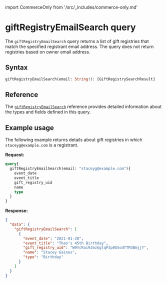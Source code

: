 import CommerceOnly from '/src/_includes/commerce-only.md'

<CommerceOnly />

# giftRegistryEmailSearch query

The `giftRegistryEmailSearch` query returns a list of gift registries that match the specified registrant email address. The query does not return registries based on owner email address.

## Syntax

```graphql
giftRegistryEmailSearch(email: String!): [GiftRegistrySearchResult]
```

## Reference

The [`giftRegistryEmailSearch`](https://developer.adobe.com/commerce/webapi/graphql-api/index.html#query-giftRegistryEmailSearch) reference provides detailed information about the types and fields defined in this query.

## Example usage

The following example returns details about gift registries in which `staceyg@example.com` is a registrant.

**Request:**

```graphql
query{
  giftRegistryEmailSearch(email: "staceyg@example.com"){
    event_date
    event_title
    gift_registry_uid
    name
    type
  }
}
```

**Response:**

```json
{
  "data": {
    "giftRegistryEmailSearch": [
      {
        "event_date": "2021-01-28",
        "event_title": "Theo's 45th Birthday",
        "gift_registry_uid": "W9YcRai9JmzGglqP3p0USodTTM3BmjjY",
        "name": "Stacey Gaines",
        "type": "Birthday"
      }
    ]
  }
}
```
